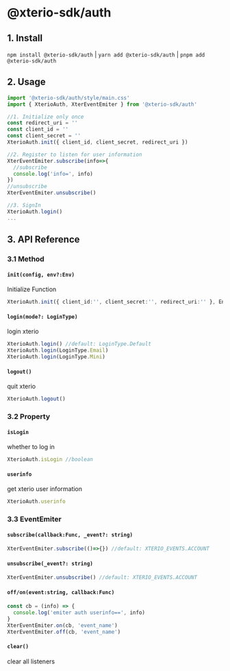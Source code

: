 # @xterio-sdk/auth

## 1. Install
`npm install @xterio-sdk/auth` | `yarn add @xterio-sdk/auth` | `pnpm add @xterio-sdk/auth` 

## 2. Usage

```ts
import '@xterio-sdk/auth/style/main.css'
import { XterioAuth, XterEventEmiter } from '@xterio-sdk/auth'

//1. Initialize only once
const redirect_uri = ''
const client_id = ''
const client_secret = ''
XterioAuth.init({ client_id, client_secret, redirect_uri })

//2. Register to listen for user information
XterEventEmiter.subscribe(info=>{
  //subscribe
  console.log('info=', info)
})
//unsubscribe
XterEventEmiter.unsubscribe()

//3. SignIn
XterioAuth.login()
...
```

## 3. API Reference

### 3.1 Method
#### `init(config, env?:Env)`
Initialize Function
```ts
XterioAuth.init({ client_id:'', client_secret:'', redirect_uri:'' }, Env.Dev)
```

#### `login(mode?: LoginType)`
login xterio
```ts
XterioAuth.login() //default: LoginType.Default
XterioAuth.login(LoginType.Email)
XterioAuth.login(LoginType.Mini)
```

#### `logout()`
quit xterio
```ts
XterioAuth.logout()
```

### 3.2 Property
#### `isLogin`
whether to log in
```ts
XterioAuth.isLogin //boolean
```

#### `userinfo`
get xterio user information
```ts
XterioAuth.userinfo
```

### 3.3 EventEmiter

#### `subscribe(callback:Func, _event?: string)`
```ts
XterEventEmiter.subscribe(()=>{}) //default: XTERIO_EVENTS.ACCOUNT
```

#### `unsubscribe(_event?: string)`
```ts
XterEventEmiter.unsubscribe() //default: XTERIO_EVENTS.ACCOUNT
```

#### `off/on(event:string, callback:Func)`

```ts
const cb = (info) => {
  console.log('emiter auth userinfo==', info)
}
XterEventEmiter.on(cb, 'event_name')
XterEventEmiter.off(cb, 'event_name')
```

#### `clear()`
clear all listeners



